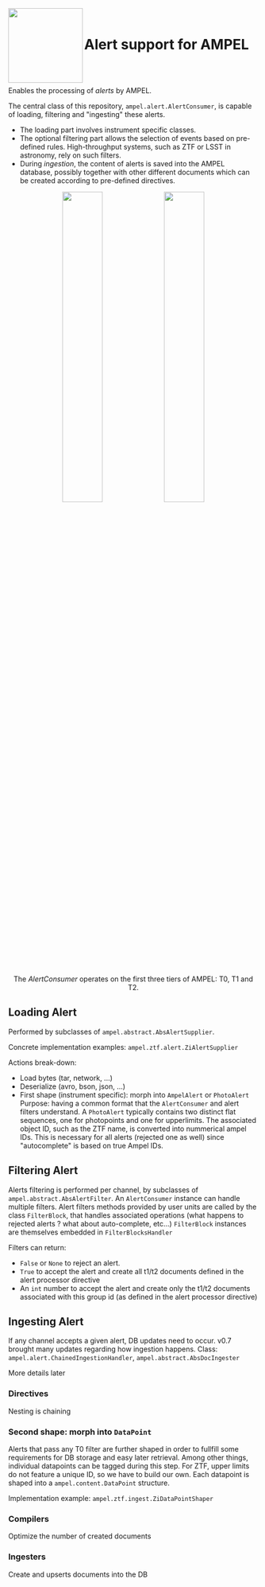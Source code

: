 <img align="left" src="https://user-images.githubusercontent.com/17532220/213289600-aa1757d2-44ba-4de2-b12d-520ddb5d39ff.png" width="150" height="150"/>  
<br>

# Alert support for AMPEL

<br><br>

Enables the processing of _alerts_ by AMPEL.

The central class of this repository, `ampel.alert.AlertConsumer`,
is capable of loading, filtering and "ingesting" these alerts.

- The loading part involves instrument specific classes.
- The optional filtering part allows the selection of events based on pre-defined rules. 
High-throughput systems, such as ZTF or LSST in astronomy, rely on such filters.
- During _ingestion_, the content of alerts is saved into the AMPEL database, possibly together with other different documents which can be created according to pre-defined directives.

<p align="center">
  <img src="https://desycloud.desy.de/index.php/s/fiLRCFZtbTkeCtj/preview" width="40%" />
  <img src="https://desycloud.desy.de/index.php/s/EBacs5bbApzpwDr/preview" width="40%" />  
</p>

<p align="center">
  The <i>AlertConsumer</i> operates on the first three tiers of AMPEL: T0, T1 and T2.
</p>


## Loading Alert 

Performed by subclasses of `ampel.abstract.AbsAlertSupplier`.

Concrete implementation examples: `ampel.ztf.alert.ZiAlertSupplier`

Actions break-down:

- Load bytes (tar, network, ...)
- Deserialize (avro, bson, json, ...)
- First shape (instrument specific): morph into `AmpelAlert` or `PhotoAlert` Purpose: having a common format that the `AlertConsumer` and alert filters understand. A `PhotoAlert` typically contains two distinct flat sequences, one for photopoints and one for upperlimits. The associated object ID, such as the ZTF name, is converted into nummerical ampel IDs. This is necessary for all alerts (rejected one as well) since "autocomplete" is based on true Ampel IDs.


## Filtering Alert 

Alerts filtering is performed per channel, by subclasses of `ampel.abstract.AbsAlertFilter`.
An `AlertConsumer` instance can handle multiple filters.
Alert filters methods provided by user units are called by the class `FilterBlock`,
that handles associated operations (what happens to rejected alerts ? what about auto-complete, etc...) 
`FilterBlock` instances are themselves embedded in `FilterBlocksHandler`

Filters can return:
  - `False` or `None` to reject an alert.
  - `True` to accept the alert and create all t1/t2 documents defined in the alert processor directive
  - An `int` number to accept the alert and create only the t1/t2 documents associated with this group id (as defined in the alert processor directive)

## Ingesting Alert 

If any channel accepts a given alert, DB updates need to occur.
v0.7 brought many updates regarding how ingestion happens.
Class: `ampel.alert.ChainedIngestionHandler`, `ampel.abstract.AbsDocIngester`

More details later

### Directives
Nesting is chaining

### Second shape: morph into `DataPoint`

Alerts that pass any T0 filter are further shaped in order to fullfill
some requirements for DB storage and easy later retrieval.
Among other things, individual datapoints can be tagged during this step.
For ZTF, upper limits do not feature a unique ID, so we have to build our own.
Each datapoint is shaped into a `ampel.content.DataPoint` structure.

Implementation example: `ampel.ztf.ingest.ZiDataPointShaper`

### Compilers
Optimize the number of created documents

### Ingesters
Create and upserts documents into the DB
